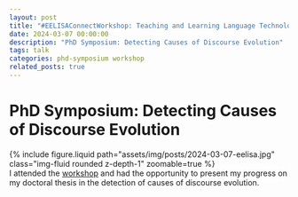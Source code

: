 ```yaml
---
layout: post
title: "#EELISAConnectWorkshop: Teaching and Learning Language Technologies (text and speech) in light of Generative AI"
date: 2024-03-07 00:00:00
description: "PhD Symposium: Detecting Causes of Discourse Evolution"
tags: talk
categories: phd-symposium workshop
related_posts: true
---
```


# PhD Symposium: Detecting Causes of Discourse Evolution

<div class="row mt-3">
    <div class="col-sm mt-3 mt-md-0">
        {% include figure.liquid path="assets/img/posts/2024-03-07-eelisa.jpg" class="img-fluid rounded z-depth-1" zoomable=true %}
    </div>
    <div class="col-sm mt-3 mt-md-0">
        I attended the <a href="https://eelisa.eu/events/eelisaconnectworkshop-teaching-and-learning-language-technologies-text-and-speech-in-light-of-generative-ai/">workshop</a> and had the opportunity to present my progress on my doctoral thesis in the detection of causes of discourse evolution.
    </div>
</div>
